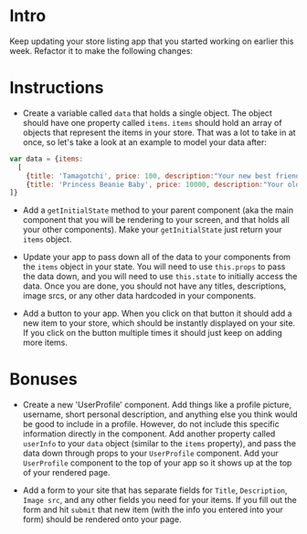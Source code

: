 # Intro
Keep updating your store listing app that you started working on earlier this week. Refactor it to make the following changes:

# Instructions
- Create a variable called `data` that holds a single object. The object should have one property called `items`. `items` should hold an array of objects that represent the items in your store. That was a lot to take in at once, so let's take a look at an example to model your data after:

```js
var data = {items:
  [
    {title: 'Tamagotchi', price: 100, description:"Your new best friend", img: 'http://www.musthavetoy.com/wp-content/uploads/tamagotchi4_small.jpg', featured: true, new: true},
    {title: 'Princess Beanie Baby', price: 10000, description:"Your old best friend", img: 'http://www.tycollector.com/the-scoop/scoop-images/princess-history.jpg', featured: false, new: true}
]}
```

- Add a `getInitialState` method to your parent component (aka the main component that you will be rendering to your screen, and that holds all your other components). Make your `getInitialState` just return your `items` object.

- Update your app to pass down all of the data to your components from the `items` object in your state. You will need to use `this.props` to pass the data down, and you  will need to use `this.state` to initially access the data. Once you are done, you should not have any titles, descriptions, image srcs, or any other data hardcoded in your components.

-  Add a button to your app. When you click on that button it should add a new item to your store, which should be instantly displayed on your site. If you click on the button multiple times it should just keep on adding more items.


# Bonuses


- Create a new 'UserProfile' component. Add things like a profile picture, username, short personal description, and anything else you think would be good to include in a profile. However, do not include this specific information directly in the component. Add another property called `userInfo` to your `data` object (similar to the `items` property), and pass the data down through props to your `UserProfile` component. Add your `UserProfile` component to the top of your app so it shows up at the top of your rendered page.  

- Add a form to your site that has separate fields for `Title`, `Description`, `Image src`, and any other fields you need for your items. If you fill out the form and hit `submit` that new item (with the info you entered into your form) should be rendered onto your page.
